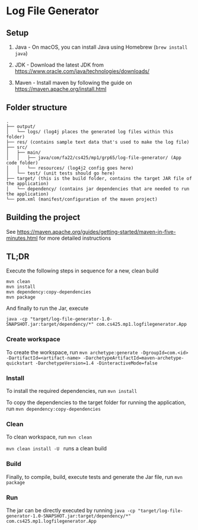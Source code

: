 # Log File Generator

## Setup

1. Java - On macOS, you can install Java using Homebrew (`brew install java`)

2. JDK - Download the latest JDK from https://www.oracle.com/java/technologies/downloads/

3. Maven - Install maven by following the guide on https://maven.apache.org/install.html

## Folder structure

```
.
├── output/
│   └── logs/ (log4j places the generated log files within this folder)
├── res/ (contains sample text data that's used to make the log file)
├── src/
│   ├── main/
│   │   ├── java/com/fa22/cs425/mp1/grp65/log-file-generator/ (App code folder)
│   │   └── resources/ (log4j2 config goes here)
│   └── test/ (unit tests should go here)
├── target/ (this is the build folder, contains the target JAR file of the application)
│   └── dependency/ (contains jar dependencies that are needed to run the application)
└── pom.xml (manifest/configuration of the maven project)
```

## Building the project

See https://maven.apache.org/guides/getting-started/maven-in-five-minutes.html for more detailed instructions


## TL;DR
Execute the following steps in sequence for a new, clean build
```
mvn clean
mvn install
mvn dependency:copy-dependencies
mvn package
```

And finally to run the Jar, execute
```
java -cp "target/log-file-generator-1.0-SNAPSHOT.jar:target/dependency/*" com.cs425.mp1.logfilegenerator.App
```

### Create workspace

To create the workspace, run `mvn archetype:generate -DgroupId=com.<id> -DartifactId=<artifact-name> -DarchetypeArtifactId=maven-archetype-quickstart -DarchetypeVersion=1.4 -DinteractiveMode=false` 

### Install

To install the required dependencies, run `mvn install`

To copy the dependencies to the target folder for running the application, run `mvn dependency:copy-dependencies` 

### Clean

To clean workspace, run `mvn clean`

`mvn clean install -U ` runs a clean build

### Build

Finally, to compile, build, execute tests and generate the Jar file, run `mvn package`

### Run

The jar can be directly executed by running `java -cp "target/log-file-generator-1.0-SNAPSHOT.jar:target/dependency/*" com.cs425.mp1.logfilegenerator.App`
